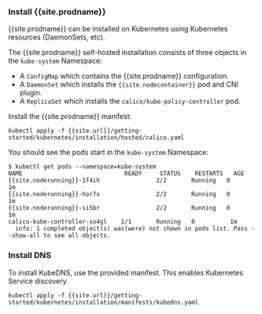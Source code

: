 ### Install {{site.prodname}}
{{site.prodname}} can be installed on Kubernetes using Kubernetes resources (DaemonSets, etc).

The {{site.prodname}} self-hosted installation consists of three objects in the `kube-system` Namespace:

- A `ConfigMap` which contains the {{site.prodname}} configuration.
- A `DaemonSet` which installs the `{{site.nodecontainer}}` pod and CNI plugin.
- A `ReplicaSet` which installs the `calico/kube-policy-controller` pod.

Install the {{site.prodname}} manifest:

```shell
kubectl apply -f {{site.url}}/getting-started/kubernetes/installation/hosted/calico.yaml
```

You should see the pods start in the `kube-system` Namespace:

```shell
$ kubectl get pods --namespace=kube-system
NAME                             READY     STATUS    RESTARTS   AGE
{{site.noderunning}}-1f4ih                2/2       Running   0          1m
{{site.noderunning}}-hor7x                2/2       Running   0          1m
{{site.noderunning}}-si5br                2/2       Running   0          1m
calico-kube-controller-so4gl    1/1       Running   0          1m
  info: 1 completed object(s) was(were) not shown in pods list. Pass --show-all to see all objects.
```

### Install DNS

To install KubeDNS, use the provided manifest.  This enables Kubernetes Service discovery.

```shell
kubectl apply -f {{site.url}}/getting-started/kubernetes/installation/manifests/kubedns.yaml
```
